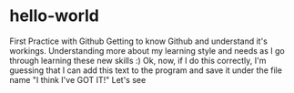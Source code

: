 # hello-world
First Practice with Github
Getting to know Github and understand it's workings.
Understanding more about my learning style and needs as I go through learning these new skills :)
Ok, now, if I do this correctly, I'm guessing that I can add this text to the program and save it under the file name "I think I've GOT IT!"
Let's see

